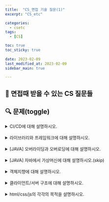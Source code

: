 ```yaml
---
title:  "CS_면접 기술 질문(1)"
excerpt: "CS_etc"

categories:
  - csetc
tags:
  - [CS]

toc: true
toc_sticky: true
 
date: 2023-02-09
last_modified_at: 2023-02-09
sidebar_main: true

---
```

<!--
문제 🔍
풀이 🎯 ⭕ ❌
주의할 점 🚨
짚고갈 점 ✏️
기타 🔥🌝🪐🔔
-->
## 🔔 면접때 받을 수 있는 CS 질문들

## 🔍 문제(toggle)
<details>
<summary> CI/CD에 대해 설명하시오. </summary>
<hr>
<b>CI</b>는 빌드/테스트 자동화 과정을 의미한다.

여러 명의 개발자가 동시에 개발과 관련된 코드 작업을 할 경우에 충돌할 수 있는 문제를 해결할 수 있다.

커밋할 때마다 빌드와 일련의 자동 테스트가 이루어져 동작을 확인하고 변경으로 인해 문제가 생기는 부분이 없도록 보장한다.
<hr>
<b>CD</b>란 지속적인 서비스 제공을 의미한다.

간단한 코드 변경이 정기적으로 마스터에 커밋되고, 자동화된 빌드 및 테스트 프로세스를 거치며 다양한 사전 프로덕션 환경으로 승격되며, 문제가 발견되지 않으면 최종적으로 배포된다.
<hr>
</details>
<br>
<details>
<summary> 라이브러리와 프레임워크에 대해 설명하시오. </summary>
<hr>
<b>라이브러리</b>(Library)란 특정한 코드(함수 혹은 클래스)를 포함하고 있는 컴파일된 파일이다. (= 프로그래밍에서의 라이브러리란 필요한 기능들이 모여있는 코드의 묶음)

<br>
🎯표준라이브러리(설치할 때 본적으로 설치되는 라이브러리) : (python) time, math, random 등

🎯외부라이브러리(외부(3rd party)에서 개발한 모듈과 패키지) : (python) scrapy, webbrower 등
<hr>
프레임워크란 <U>작업(work)의 구조(frame)</U><b>(=프로그래밍 규칙)</b> 가 정해져 있는 라이브러리라고 할 수 있다. 

프로그램을 만들기 위한 기본 틀(형태)이라고 할 수 있고, 프레임워크가 정해준 방식대로 클래스, 메서드 등에 구현할 수 있다.
<hr>
</details>
<br>
<details>
<summary> [JAVA] 오버라이딩과 오버로딩에 대해 설명하시오. </summary>
<hr>
<b>오버라이딩/재정의</b> = 상위 클래스의 메서드를 하위 클래스가 재정의 하는 것이다.

<b>오버로딩/확장</b> = 메서드의 이름은 같고 매개변수의 갯수나 타입이 다른 함수를 정의하는 것을 의미한다.
```java
//오버로딩
public class Test {

    // 매개변수가 없는 overloadingTest() method
    void overloadingTest(){
        System.out.println("매개변수를 받지 않는 메서드");
    }

    // 매개변수로 int형 인자 2개를 요청하는 overloadingTest(int a, int b) method
    void overloadingTest(int a, int b){
        System.out.println("int형 인자 2개를 요청하는 메서드 "+ a + ", " + b);
    }

    // 매개변수로 String형 인자 1개를 요청하는 overloadingTest(String str) method
    void overloadingTest(String str){
        System.out.println("String형 인자 1개를 요청하는 메서드 " + d);
    }
}
```
<hr>
</details>
<br>
<details>
<summary> [JAVA] 자바에서 가상머신에 대해 설명하시오.(skip) </summary>
<hr>
<hr>
</details>
<br>
<details>
<summary> 객체지향에 대해 설명하시오. </summary>
<hr>
기능이 아닌 객체가 중심이 되며, 객체를 도출하고 각각의 역할을 정의해 나가는 것에 초점을 맞춘다는 것을 의미한다.

객체 지향 프로그램은 객체와 객체 간의 연결로 되어 있으며 각각의 객체 안에 자료구조와 알고리즘이 들어있는 것이다.

<b>객체 지향 프로그래밍의 특징</b>
1. 추상화 : 객체들의 공통적인 특징을 도출하는 것
2. 캡슐화 : 객체가 독립적으로 역할을 할 수 있도록 데이터와 기능을 하나로 묶어 관리하는 것
3. 상속성 : 이미 작성된 클래스를 받아서 새로운 클래스를 생성하는 것
4. 다형성 : 약간 다른 방법으로 동작하는 함수를 동일한 이름으로 호출하는 것
5. 동적 바인딩 : 실행 이후(런타임)에 값이 확정되는 것
(실행 이전(컴파일 타임)에 값이 확정되면 정적 바인딩)
<br>
\* 바인딩 = 각종 값들이 확정되어 더 이상 변경할 수 없는 구속 상태가 되는 것
<hr>
</details>
<br>
<details>
<summary> 클라이언트/서버 구조에 대해 설명하시오. </summary>
<hr>
서버와 클라이언트는 1:N구조로 연결되어 있다. 대부분의 인터넷 웹 사이트는 서버-클라이언트 구조로 작동하며, 클라이언트가 네트워킹 장치에 요청을 제출하고, 네트워크 서버가 요청을 수신하고 처리하고, 서버가 클라이언트에 응답을 전달하는 방식으로 작동한다.
<hr>
</details>
<br>
<details>
<summary> html/css/js의 각각의 목적을 설명하시오. </summary>
<hr>
<b>html</b>은 웹에서의 콘텐츠가 표시되기 위하여 사용되는 기본적인 웹 언어이고, 웹사이트의 구조를 만든다.

<b>css</b>는 문서의 스타일을 지정하는 방식을 규정하는 스타일 시트 언어이다.

<b>JS</b>는 웹사이트의 구성요소들을 변경하고 웹사이트에 다양한 기능들을 추가하여 보다 인터랙티브 웹(일반적으로 정보를 받는데에 그치지 않고, 접속자가 페이지안에서 상호작용, 데이터 교류 등을 하는 동적인 웹)을 만드는 프로그래밍 언어이다.
<hr>
</details>